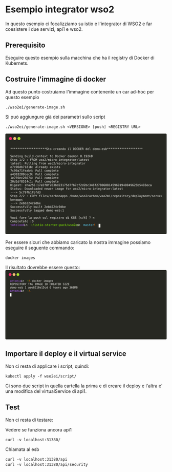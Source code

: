 # Esempio integrator wso2
In questo esempio ci focalizziamo su istio e l'integrator di WSO2 e far coesistere i due servizi, api1 e wso2.

## Prerequisito
Eseguire questo esempio sulla macchina che ha il registry di Docker di Kubernets.

## Costruire l'immagine di docker
Ad questo punto costruiamo l'immagine contenente un car ad-hoc per questo esempio
```
./wso2ei/generate-image.sh
```
Si può aggiungure già dei parametri sullo script
```
./wso2ei/generate-image.sh <VERSIONE> [push] <REGISTRY URL>
```

![](../source_docs/wso2_build.svg)

Per essere sicuri che abbiamo caricato la nostra immagine possiamo eseguire il seguente commando:
```
docker images
```
Il risultato dovrebbe essere questo:
![](../source_docs/docker_images.svg)


## Importare il deploy e il virtual service
 Non ci resta di applicare i script, quindi:
 ```
 kubectl apply -f wso2ei/script/
 ```
Ci sono due script in quella cartella la prima e di creare il deploy e l'altra e' una modifica del virtualService di api1.


## Test
Non ci resta di testare:

Vedere se funziona ancora api1
```
curl -v localhost:31380/
```

Chiamata al esb
```
curl -v localhost:31380/api
curl -v localhost:31380/api/security
```
